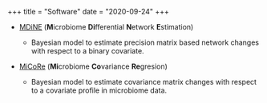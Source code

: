 +++
title = "Software"
date = "2020-09-24"
+++

* [MDiNE](https://github.com/kevinmcgregor/mdine) (**M**icrobiome **Di**fferential **N**etwork **E**stimation)
  * Bayesian model to estimate precision matrix based network changes with respect to a binary covariate.

* [MiCoRe](https://github.com/kevinmcgregor/micore) (**Mi**crobiome **Co**variance **Re**gresion)
  * Bayesian model to estimate covariance matrix changes with respect to a covariate profile in microbiome data.